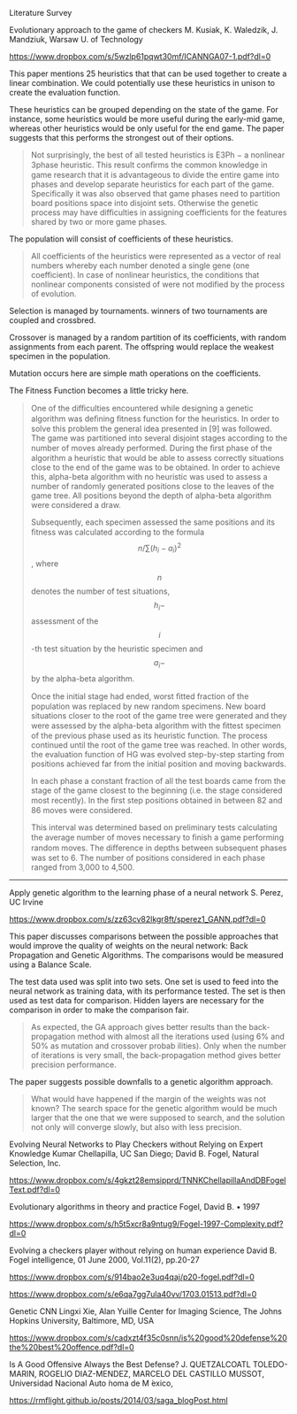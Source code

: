Literature Survey

Evolutionary approach to the game of checkers
M. Kusiak, K. Waledzik, J. Mandziuk, Warsaw U. of Technology

https://www.dropbox.com/s/5wzlp61pqwt30mf/ICANNGA07-1.pdf?dl=0

This paper mentions 25 heuristics that that can be used together to create a linear combination. We could potentially use these heuristics in unison to create the evaluation function.

These heuristics can be grouped depending on the state of the game. For instance, some heuristics would be more useful during the early-mid game, whereas other heuristics would be only useful for the end game. The paper suggests that this performs the strongest out of their options.


> Not surprisingly, the best of all tested heuristics is E3Ph − a nonlinear 3phase heuristic. This result conﬁrms the common knowledge in game research that it is advantageous to divide the entire game into phases and develop separate heuristics for each part of the game. Specifically it was also observed that game phases need to partition board positions space into disjoint sets. Otherwise the genetic process may have difficulties in assigning coefficients for the features shared by two or more game phases. 

The population will consist of coefficients of these heuristics.


>  All coefficients of the heuristics were represented as a vector of real numbers whereby each number denoted a single gene (one coefficient). In case of nonlinear heuristics, the conditions that nonlinear components consisted of were not modified by the process of evolution.

Selection is managed by tournaments. winners of two tournaments are coupled and crossbred.

Crossover is managed by a random partition of its coefficients, with random assignments from each parent. The offspring would replace the weakest specimen in the population. 

Mutation occurs here are simple math operations on the coefficients.

The Fitness Function becomes a little tricky here.


> One of the diﬃculties encountered while designing a genetic algorithm was deﬁning ﬁtness function for the heuristics. In order to solve this problem the general idea presented in [9] was followed. The game was partitioned into several disjoint stages according to the number of moves already performed. During the ﬁrst phase of the algorithm a heuristic that would be able to assess correctly situations close to the end of the game was to be obtained. In order to achieve this, alpha-beta algorithm with no heuristic was used to assess a number of randomly generated positions close to the leaves of the game tree. All positions beyond the depth of alpha-beta algorithm were considered a draw. 
> 
> Subsequently, each specimen assessed the same positions and its ﬁtness was calculated according to the formula $$n/\sum (h_i - a_i )^2$$, where$$$$$$n$$ denotes the number of test situations, $$h_i-$$ assessment of the $$i$$-th test situation by the heuristic specimen and $$a_i-$$ by the alpha-beta algorithm.
> 
> Once the initial stage had ended, worst ﬁtted fraction of the population was replaced by new random specimens. New board situations closer to the root of the game tree were generated and they were assessed by the alpha-beta algorithm with the ﬁttest specimen of the previous phase used as its heuristic function. The process continued until the root of the game tree was reached. In other words, the evaluation function of HG was evolved step-by-step starting from positions achieved far from the initial position and moving backwards.
> 
> In each phase a constant fraction of all the test boards came from the stage of the game closest to the beginning (i.e. the stage considered most recently). In the ﬁrst step positions obtained in between 82 and 86 moves were considered.
> 
> This interval was determined based on preliminary tests calculating the average number of moves necessary to ﬁnish a game performing random moves. The diﬀerence in depths between subsequent phases was set to 6. The number of positions considered in each phase ranged from 3,000 to 4,500.


----------

Apply genetic algorithm to the learning phase of a neural network
S. Perez, UC Irvine


https://www.dropbox.com/s/zz63cv82lkgr8ft/sperez1_GANN.pdf?dl=0


This paper discusses comparisons between the possible approaches that would improve the quality of weights on the neural network: Back Propagation and Genetic Algorithms. The comparisons would be measured using a Balance Scale.

The test data used was split into two sets. One set is used to feed into the neural network as training data, with its performance tested. The set is then used as test data for comparison.
Hidden layers are necessary for the comparison in order to make the comparison fair.


> As expected, the GA approach gives better results than the back-propagation method with almost all the iterations used (using 6% and 50% as mutation and crossover probab
> ilities).  Only when the number of iterations is very small, the back-propagation method gives better precision performance.

The paper suggests possible downfalls to a genetic algorithm approach.


> What would have happened if the margin of the weights was not known?  The search space for the genetic algorithm would be much larger that the one that we were supposed to search, and the solution not only will converge slowly, but also with less precision.


Evolving Neural Networks to Play Checkers without Relying on Expert Knowledge
Kumar Chellapilla, UC San Diego; David B. Fogel, Natural Selection, Inc.


https://www.dropbox.com/s/4gkzt28emsipprd/TNNKChellapillaAndDBFogelText.pdf?dl=0


Evolutionary algorithms in theory and practice
Fogel, David B. • 1997


https://www.dropbox.com/s/h5t5xcr8a9ntug9/Fogel-1997-Complexity.pdf?dl=0



Evolving a checkers player without relying on human experience
David B. Fogel
intelligence, 01 June 2000, Vol.11(2), pp.20-27


https://www.dropbox.com/s/914bao2e3uq4qaj/p20-fogel.pdf?dl=0



https://www.dropbox.com/s/e6qa7gg7ula40vv/1703.01513.pdf?dl=0


Genetic CNN
Lingxi Xie, Alan Yuille
Center for Imaging Science, The Johns Hopkins University, Baltimore, MD, USA


https://www.dropbox.com/s/cadxzt4f35c0snn/is%20good%20defense%20the%20best%20offence.pdf?dl=0


Is A Good Offensive Always the Best Defense?
J. QUETZALCOATL TOLEDO-MARIN, ROGELIO DIAZ-MENDEZ, MARCELO DEL CASTILLO MUSSOT, Universidad Nacional Auto ́noma de M ́exico,

https://rmflight.github.io/posts/2014/03/saga_blogPost.html
